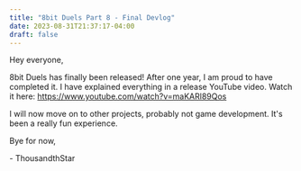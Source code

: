 ```yaml
---
title: "8bit Duels Part 8 - Final Devlog"
date: 2023-08-31T21:37:17-04:00
draft: false
---
```


Hey everyone, 

8bit Duels has finally been released! After one year, I am proud to have completed it. I have explained everything in a release YouTube video. Watch it here: https://www.youtube.com/watch?v=maKARl89Qos

I will now move on to other projects, probably not game development. It's been a really fun experience.

Bye for now,

\- ThousandthStar
